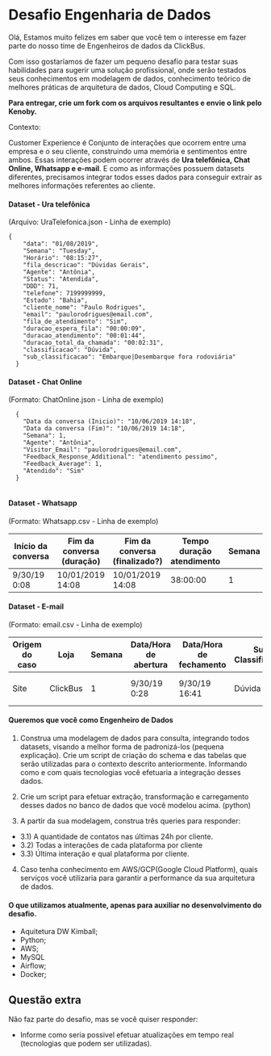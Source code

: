 # Desafio Engenharia de Dados

Olá,
Estamos muito felizes em saber que você tem o interesse em fazer parte do nosso time de Engenheiros de dados da ClickBus.

Com isso gostaríamos de fazer um pequeno desafio para testar suas habilidades para  sugerir uma solução profissional, onde serão testados seus conhecimentos em modelagem de dados, conhecimento teórico de melhores práticas de arquitetura de dados, Cloud Computing e SQL.

**Para entregar, crie um fork com os arquivos resultantes e envie o link pelo Kenoby.**

Contexto:

Customer Experience é Conjunto de interações que ocorrem entre uma empresa e o seu cliente, construindo uma memória e sentimentos entre ambos. Essas interações podem ocorrer através de **Ura telefônica, Chat Online, Whatsapp e e-mail**. E como as informações possuem datasets diferentes, precisamos integrar todos esses dados para conseguir extrair as melhores informações referentes ao cliente.

#### Dataset - Ura telefônica

(Arquivo: UraTelefonica.json - Linha de exemplo)

```
{
    "data": "01/08/2019",
    "Semana": "Tuesday",
    "Horário": "08:15:27",
    "fila_descricao": "Dúvidas Gerais",
    "Agente": "Antônia",
    "Status": "Atendida",
    "DDD": 71,
    "telefone": 7199999999,
    "Estado": "Bahia",
    "cliente_nome": "Paulo Rodrigues",
    "email": "paulorodrigues@email.com",
    "fila_de_atendimento": "Sim",
    "duracao_espera_fila": "00:00:09",
    "duracao_atendimento": "00:01:44",
    "duracao_total_da_chamada": "00:02:31",
    "classificacao": "Dúvida",
    "sub_classificacao": "Embarque|Desembarque fora rodoviária"
  }

```

#### Dataset - Chat Online

(Formato: ChatOnline.json - Linha de exemplo)

```
  {
    "Data da conversa (Inicio)": "10/06/2019 14:18",
    "Data da conversa (Fim)": "10/06/2019 14:18",
    "Semana": 1,
    "Agente": "Antônia",
    "Visitor_Email": "paulorodrigues@email.com",
    "Feedback_Response_Additional": "atendimento pessimo",
    "Feedback_Average": 1,
    "Atendido": "Sim"
  }


```

#### Dataset - Whatsapp

(Formato: Whatsapp.csv - Linha de exemplo)


| Início da conversa  | Fim da conversa (duração)| Fim da conversa (finalizado?)|Tempo duração atendimento|Semana|Finalizado?|E-mail|
| ------------- | ------------- | ------------- | ------------- | ------------- | ------------- | ------------- |
|9/30/19 0:08 | 10/01/2019 14:08 |10/01/2019 14:08|38:00:00|1|Sim|paulorodrigues@email.com|


#### Dataset - E-mail

(Formato: email.csv - Linha de exemplo)

|Origem do caso  |Loja| Semana|Data/Hora de abertura|Data/Hora de fechamento|Sub Classificação|Classificação|Email do cliente|
| ------------- | ------------- | ------------- | ------------- | ------------- | ------------- | ------------- | ------------- |
|Site| ClickBus |1|9/30/19 0:28|9/30/19 16:41|Dúvida|Falha na finalizacao da compra|paulorodrigues@email.com


#### Queremos que você como Engenheiro de Dados

1) Construa uma modelagem de dados para consulta, integrando todos datasets, visando a melhor forma de padronizá-los (pequena explicação). Crie um script de criação do schema e das tabelas que serão utilizadas para o contexto descrito anteriormente. Informando como e com quais tecnologias você efetuaria a integração desses dados.

2) Crie um script para efetuar extração, transformação e carregamento desses dados no banco de dados que você modelou acima. (python)

3) A partir da sua modelagem, construa três queries para responder: 
- 3.1) A quantidade de contatos nas últimas 24h por cliente.
- 3.2) Todas a interações de cada plataforma por cliente
- 3.3) Última interação e qual plataforma por cliente.

4) Caso tenha conhecimento em AWS/GCP(Google Cloud Platform), quais serviços você utilizaria para garantir a performance da sua arquitetura de dados.

#### O que utilizamos atualmente, apenas para auxiliar no desenvolvimento do desafio.

- Aquitetura DW Kimball;
- Python;
- AWS;
- MySQL
- Airflow;
- Docker;

## Questão extra

Não faz parte do desafio, mas se você quiser responder:

- Informe como seria possivel efetuar atualizações em tempo real (tecnologias que podem ser utilizadas).


